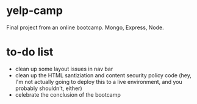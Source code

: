# yelp-camp
Final project from an online bootcamp. Mongo, Express, Node.

# to-do list
* clean up some layout issues in nav bar
* clean up the HTML santiziation and content security policy code (hey, I'm not actually going to deploy this to a live environment, and you probably shouldn't, either)
* celebrate the conclusion of the bootcamp

